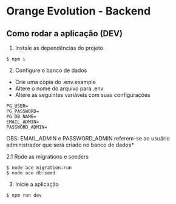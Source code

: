 # Orange Evolution - Backend

## Como rodar a aplicação (DEV)
1. Instale as dependências do projeto
```
$ npm i
```

2. Configure o banco de dados
* Crie uma cópia do .env.example
* Altere o nome do arquivo para .env
* Altere as seguintes variáveis com suas configurações
```
PG_USER=
PG_PASSWORD=
PG_DB_NAME=
EMAIL_ADMIN=
PASSWORD_ADMIN=
```
OBS: EMAIL_ADMIN e PASSWORD_ADMIN referem-se ao usuário administrador que será criado no banco de dados*

2.1 Rode as migrations e seeders
```
$ node ace migration:run
$ node ace db:seed
```

3. Inicie a aplicação
```
$ npm run dev
```
